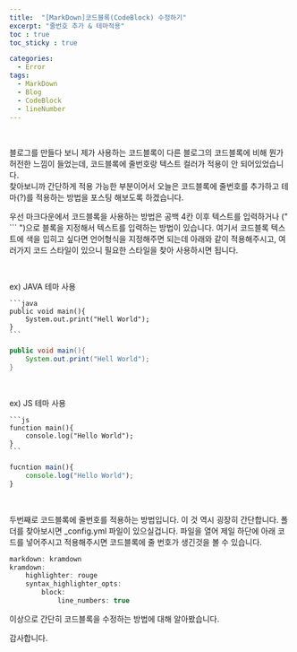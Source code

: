 ```yaml
---
title:  "[MarkDown]코드블록(CodeBlock) 수정하기"
excerpt: "줄번호 추가 & 테마적용"
toc : true
toc_sticky : true

categories:
  - Error
tags: 
  - MarkDown 
  - Blog
  - CodeBlock
  - lineNumber
---
```


<br/>

블로그를 만들다 보니 제가 사용하는 코드블록이 다른 블로그의 코드블록에 비해 뭔가 허전한 느낌이 들었는데,
코드블록에 줄번호랑 텍스트 컬러가 적용이 안 되어있었습니다.<br/>
찾아보니까 간단하게 적용 가능한 부분이어서 오늘은 코드블록에 줄번호를 추가하고 테마(?)를 적용하는
방법을 포스팅 해보도록 하겠습니다.


우선 마크다운에서 코드블록을 사용하는 방법은 공백 4칸 이후 텍스트를 입력하거나 (" ``` ")으로 블록을 지정해서 텍스트를 입력하는 방법이 있습니다.
여기서 코드블록 텍스트에 색을 입히고 싶다면 언어형식을 지정해주면 되는데 아래와 같이 적용해주시고, 여러가지 코드 스타일이 있으니 필요한 스타일을 찾아 사용하시면 됩니다.

<br/>

ex) JAVA 테마 사용

    ```java
    public void main(){
        System.out.print("Hell World");
    }
    ```

```java
public void main(){
    System.out.print("Hell World");
}
```

<br/>

ex) JS 테마 사용

    ```js
    function main(){
        console.log("Hello World");
    }
    ```

```js
fucntion main(){
    console.log("Hello World");
}
```

<br/>

두번째로 코드블록에 줄번호를 적용하는 방법입니다. 이 것 역시 굉장히 간단합니다.
폴더를 찾아보시면 _config.yml 파일이 있으실겁니다. 파일을 열어 제일 하단에 아래 코드를 넣어주시고
적용해주시면 코드블록에 줄 번호가 생긴것을 볼 수 있습니다.


```java
markdown: kramdown
kramdown:
    highlighter: rouge
    syntax_highlighter_opts:
        block:
            line_numbers: true
```


이상으로 간단히 코드블록을 수정하는 방법에 대해 알아봤습니다.


감사합니다.